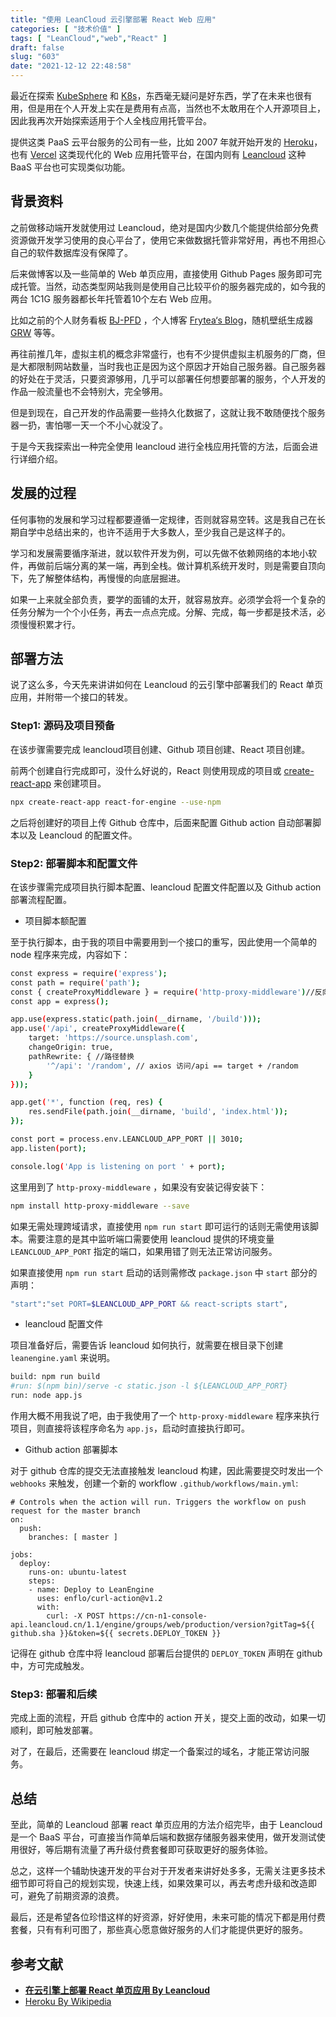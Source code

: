 ```yaml
---
title: "使用 LeanCloud 云引擎部署 React Web 应用"
categories: [ "技术价值" ]
tags: [ "LeanCloud","web","React" ]
draft: false
slug: "603"
date: "2021-12-12 22:48:58"
---
```


最近在探索 [KubeSphere](https://kubesphere.com.cn) 和 [K8s](https://kubernetes.io)，东西毫无疑问是好东西，学了在未来也很有用，但是用在个人开发上实在是费用有点高，当然也不太敢用在个人开源项目上，因此我再次开始探索适用于个人全栈应用托管平台。

提供这类 PaaS 云平台服务的公司有一些，比如 2007 年就开始开发的 [Heroku](https://heroku.com)，也有 [Vercel](https://vercel.com/) 这类现代化的 Web 应用托管平台，在国内则有 [Leancloud](https://www.leancloud.cn) 这种 BaaS 平台也可实现类似功能。

## 背景资料

之前做移动端开发就使用过 Leancloud，绝对是国内少数几个能提供给部分免费资源做开发学习使用的良心平台了，使用它来做数据托管非常好用，再也不用担心自己的软件数据库没有保障了。

后来做博客以及一些简单的 Web 单页应用，直接使用 Github Pages 服务即可完成托管。当然，动态类型网站我则是使用自己比较平价的服务器完成的，如今我的两台 1C1G 服务器都长年托管着10个左右 Web 应用。

比如之前的个人财务看板  [BJ-PFD](https://bjpfd.frytea.com) ，个人博客 [Frytea‘s Blog](https://blog.frytea.com)，随机壁纸生成器 [GRW](https://wallpaper.frytea.com) 等等。

再往前推几年，虚拟主机的概念非常盛行，也有不少提供虚拟主机服务的厂商，但是大都限制网站数量，当时我也正是因为这个原因才开始自己服务器。自己服务器的好处在于灵活，只要资源够用，几乎可以部署任何想要部署的服务，个人开发的作品一般流量也不会特别大，完全够用。

但是到现在，自己开发的作品需要一些持久化数据了，这就让我不敢随便找个服务器一扔，害怕哪一天一个不小心就没了。

于是今天我探索出一种完全使用 leancloud 进行全栈应用托管的方法，后面会进行详细介绍。

## 发展的过程

任何事物的发展和学习过程都要遵循一定规律，否则就容易空转。这是我自己在长期自学中总结出来的，也许不适用于大多数人，至少我自己是这样子的。

学习和发展需要循序渐进，就以软件开发为例，可以先做不依赖网络的本地小软件，再做前后端分离的某一端，再到全栈。做计算机系统开发时，则是需要自顶向下，先了解整体结构，再慢慢的向底层掘进。

如果一上来就全部负责，要学的面铺的太开，就容易放弃。必须学会将一个复杂的任务分解为一个个小任务，再去一点点完成。分解、完成，每一步都是技术活，必须慢慢积累才行。

## 部署方法

说了这么多，今天先来讲讲如何在 Leancloud 的云引擎中部署我们的 React 单页应用，并附带一个接口的转发。

### Step1: 源码及项目预备

在该步骤需要完成 leancloud项目创建、Github 项目创建、React 项目创建。

前两个创建自行完成即可，没什么好说的，React 则使用现成的项目或 [create-react-app](https://create-react-app.dev/) 来创建项目。

```bash
npx create-react-app react-for-engine --use-npm
```

之后将创建好的项目上传 Github 仓库中，后面来配置 Github action 自动部署脚本以及 Leancloud 的配置文件。

### Step2: 部署脚本和配置文件

在该步骤需完成项目执行脚本配置、leancloud 配置文件配置以及 Github action 部署流程配置。

- 项目脚本额配置

至于执行脚本，由于我的项目中需要用到一个接口的重写，因此使用一个简单的 node 程序来完成，内容如下：

```bash
const express = require('express');
const path = require('path');
const { createProxyMiddleware } = require('http-proxy-middleware')//反向代理
const app = express();

app.use(express.static(path.join(__dirname, '/build')));
app.use('/api', createProxyMiddleware({
    target: 'https://source.unsplash.com',
    changeOrigin: true,
    pathRewrite: { //路径替换
        '^/api': '/random', // axios 访问/api == target + /random
    }
}));

app.get('*', function (req, res) {
    res.sendFile(path.join(__dirname, 'build', 'index.html'));
});

const port = process.env.LEANCLOUD_APP_PORT || 3010;
app.listen(port);

console.log('App is listening on port ' + port);
```

这里用到了 `http-proxy-middleware` ，如果没有安装记得安装下：

```bash
npm install http-proxy-middleware --save
```

如果无需处理跨域请求，直接使用 `npm run start` 即可运行的话则无需使用该脚本。需要注意的是其中监听端口需要使用 leancloud 提供的环境变量 `LEANCLOUD_APP_PORT` 指定的端口，如果用错了则无法正常访问服务。

如果直接使用 `npm run start` 启动的话则需修改 `package.json` 中 `start` 部分的声明：

```bash
"start":"set PORT=$LEANCLOUD_APP_PORT && react-scripts start",
```

- leancloud 配置文件

项目准备好后，需要告诉 leancloud 如何执行，就需要在根目录下创建 `leanengine.yaml` 来说明。

```bash
build: npm run build
#run: $(npm bin)/serve -c static.json -l ${LEANCLOUD_APP_PORT}
run: node app.js
```

作用大概不用我说了吧，由于我使用了一个 `http-proxy-middleware` 程序来执行项目，则直接将该程序命名为 `app.js`，启动时直接执行即可。

- Github action 部署脚本

对于 github 仓库的提交无法直接触发 leancloud 构建，因此需要提交时发出一个 `webhooks` 来触发，创建一个新的 workflow `.github/workflows/main.yml`:

```
# Controls when the action will run. Triggers the workflow on push request for the master branch
on:
  push:
    branches: [ master ]

jobs:
  deploy:
    runs-on: ubuntu-latest
    steps:
    - name: Deploy to LeanEngine
      uses: enflo/curl-action@v1.2
      with:
        curl: -X POST https://cn-n1-console-api.leancloud.cn/1.1/engine/groups/web/production/version?gitTag=${{ github.sha }}&token=${{ secrets.DEPLOY_TOKEN }}
```

记得在 github 仓库中将 leancloud 部署后台提供的 `DEPLOY_TOKEN` 声明在 github 中，方可完成触发。

### Step3: 部署和后续

完成上面的流程，开启 github 仓库中的 action 开关，提交上面的改动，如果一切顺利，即可触发部署。

对了，在最后，还需要在 leancloud 绑定一个备案过的域名，才能正常访问服务。

## 总结

至此，简单的 Leancloud 部署 react 单页应用的方法介绍完毕，由于 Leancloud 是一个 BaaS 平台，可直接当作简单后端和数据存储服务器来使用，做开发测试使用很好，等后期有流量了再升级付费套餐即可获取更好的服务体验。

总之，这样一个辅助快速开发的平台对于开发者来讲好处多多，无需关注更多技术细节即可将自己的规划实现，快速上线，如果效果可以，再去考虑升级和改造即可，避免了前期资源的浪费。

最后，还是希望各位珍惜这样的好资源，好好使用，未来可能的情况下都是用付费套餐，只有有利可图了，那些真心愿意做好服务的人们才能提供更好的服务。

## 参考文献

- **[在云引擎上部署 React 单页应用 By Leancloud](https://leancloudblog.com/deploy-react-spa-on-leanengine/)**
- [Heroku By Wikipedia](https://zh.wikipedia.org/wiki/Heroku)